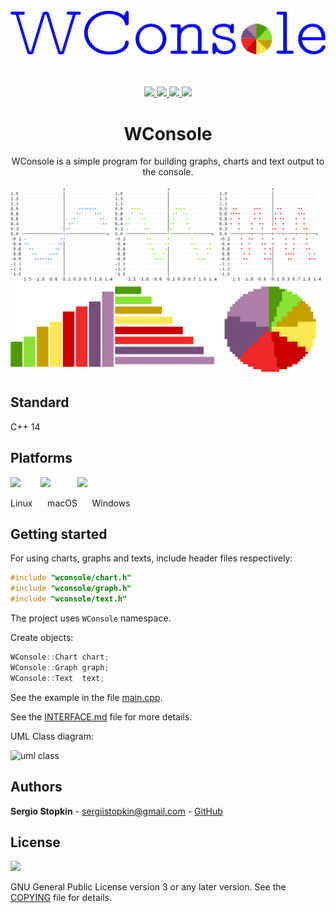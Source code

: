 <p align="center">
    <br><br><br>
    <a href="https://github.com/SergioStopkin/WConsole">
        <img src="./doc/img/img-logo.svg"></img>
    </a>
    <br><br><br>
</p>

<p align="center">
    <a href="https://travis-ci.org/SergioStopkin/WConsole">
        <img src="https://img.shields.io/travis/SergioStopkin/WConsole.svg?style=flat-square&label=gcc/clang">
    </a>
    <a href="https://ci.appveyor.com/project/SergioStopkin/WConsole">
        <img src="https://img.shields.io/appveyor/ci/SergioStopkin/WConsole.svg?style=flat-square&logo=appveyor&label=msvc">
    </a>
    <a href="https://github.com/SergioStopkin/WConsole/blob/master/COPYING">
        <img src="https://img.shields.io/github/license/SergioStopkin/Wconsole.svg?style=flat-square"/>
    </a>
    <a href="https://github.com/SergioStopkin/WConsole/archive/master.zip">
        <img src="https://img.shields.io/github/repo-size/sergiostopkin/wconsole.svg?style=flat-square"/>
    </a>
</p>

<h1 align="center">WConsole</h1>

<p align="center">
    WConsole is a simple program for building graphs, charts and text output to the console.
</p>

![](./doc/img/img_readme.png?raw=true)

## Standard

C++ 14

## Platforms

<img height=48 src="https://upload.wikimedia.org/wikipedia/commons/3/3c/TuxFlat.svg"> &nbsp;&nbsp;&nbsp;&nbsp;&nbsp;&nbsp; <img height=43 src="https://upload.wikimedia.org/wikipedia/commons/d/df/Apple-Apple.svg"> &nbsp;&nbsp;&nbsp;&nbsp;&nbsp;&nbsp;&nbsp;&nbsp;&nbsp; <img height=40 src="https://upload.wikimedia.org/wikipedia/commons/thumb/5/5f/Windows_logo_-_2012.svg/1024px-Windows_logo_-_2012.svg.png">

Linux &nbsp;&nbsp;&nbsp;&nbsp; macOS &nbsp;&nbsp;&nbsp;&nbsp; Windows

## Getting started

For using charts, graphs and texts, include header files respectively:

```cpp
#include "wconsole/chart.h"
#include "wconsole/graph.h"
#include "wconsole/text.h"
```
The project uses `WConsole` namespace.

Create objects:

```cpp
WConsole::Chart chart;
WConsole::Graph graph;
WConsole::Text  text;
```

See the example in the file [main.cpp](./src/main.cpp).

See the [INTERFACE.md](./doc/INTERFACE.md) file for more details.

UML Class diagram:

![uml class](http://www.plantuml.com/plantuml/proxy?cache=no&src=https://raw.github.com/SergioStopkin/WConsole/master/doc/UMLClass.puml)

## Authors

**Sergio Stopkin** - <sergiistopkin@gmail.com> -  [GitHub](https://github.com/SergioStopkin)

## License

<img src="https://upload.wikimedia.org/wikipedia/commons/9/93/GPLv3_Logo.svg" height=80></img>

GNU General Public License version 3 or any later version. See the [COPYING](./COPYING) file for details.

